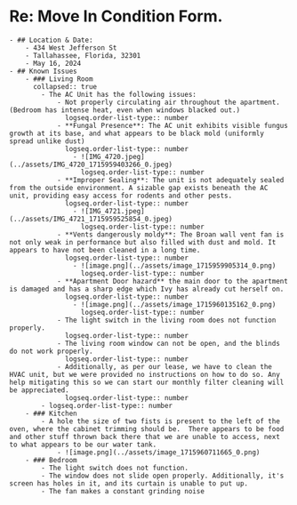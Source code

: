 # **Re: Move In Condition Form.**
	- ## Location & Date:
		- 434 West Jefferson St
		- Tallahassee, Florida, 32301
		- May 16, 2024
	- ## Known Issues
		- ### Living Room
		  collapsed:: true
			- The AC Unit has the following issues:
				- Not properly circulating air throughout the apartment. (Bedroom has intense heat, even when windows blacked out.)
				  logseq.order-list-type:: number
				- **Fungal Presence**: The AC unit exhibits visible fungus growth at its base, and what appears to be black mold (uniformly spread unlike dust)
				  logseq.order-list-type:: number
					- ![IMG_4720.jpeg](../assets/IMG_4720_1715959403266_0.jpeg)
					  logseq.order-list-type:: number
				- **Improper Sealing**: The unit is not adequately sealed from the outside environment. A sizable gap exists beneath the AC unit, providing easy access for rodents and other pests. 
				  logseq.order-list-type:: number
					- ![IMG_4721.jpeg](../assets/IMG_4721_1715959525854_0.jpeg)
					  logseq.order-list-type:: number
				- **Vents dangerously moldy**: The Broan wall vent fan is not only weak in performance but also filled with dust and mold. It appears to have not been cleaned in a long time.
				  logseq.order-list-type:: number
					- ![image.png](../assets/image_1715959905314_0.png)
					  logseq.order-list-type:: number
				- **Apartment Door hazard** the main door to the apartment is damaged and has a sharp edge which Ivy has already cut herself on.
				  logseq.order-list-type:: number
					- ![image.png](../assets/image_1715960135162_0.png)
					  logseq.order-list-type:: number
				- The light switch in the living room does not function properly.
				  logseq.order-list-type:: number
				- The living room window can not be open, and the blinds do not work properly.
				  logseq.order-list-type:: number
				- Additionally, as per our lease, we have to clean the HVAC unit, but we were provided no instructions on how to do so. Any help mitigating this so we can start our monthly filter cleaning will be appreciated. 
				  logseq.order-list-type:: number
			- logseq.order-list-type:: number
		- ### Kitchen
			- A hole the size of two fists is present to the left of the oven, where the cabinet trimming should be.  There appears to be food and other stuff thrown back there that we are unable to access, next to what appears to be our water tank.
				- ![image.png](../assets/image_1715960711665_0.png)
		- ### Bedroom
			- The light switch does not function.
			- The window does not slide open properly. Additionally, it's screen has holes in it, and its curtain is unable to put up.
			- The fan makes a constant grinding noise
